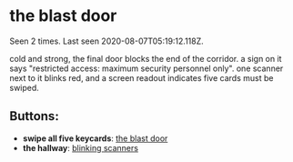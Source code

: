 # the blast door

Seen 2 times. Last seen 2020-08-07T05:19:12.118Z.

cold and strong, the final door blocks the end of the corridor. a sign on it says "restricted access: maximum security personnel only". one scanner next to it blinks red, and a screen readout indicates five cards must be swiped.

## Buttons:

- **swipe all five keycards**: [the blast door](the-blast-door-N6td364.md)
- **the hallway**: [blinking scanners](blinking-scanners-Nxt52i3.md)